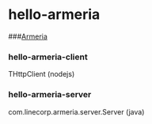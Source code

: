 hello-armeria
========

###[Armeria](http://line.github.io/armeria/)

### hello-armeria-client

THttpClient (nodejs)

### hello-armeria-server

com.linecorp.armeria.server.Server (java)
